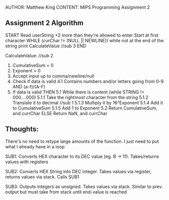 AUTHOR: Matthew King
CONTENT: MIPS Programming Assignment 2

Assignment 2 Algorithm
----------------------
START
Read userString +2 more than they're allowed to enter
Start at first character
WHILE (curChar != (NULL || NEWLINE)) while not at the end of the string
	print CalculateValue //sub 3
END


CalculateValue: //sub 2
1. CumulativeSum = 0
2. Exponent = 0
3. Accept input up to comma/newline/null
4. Check if data is valid
	4.1 Contains numbers and/or letters going from 0-9 AND (a-f)/(A-F)
5. If data is valid THEN
	5.1 While there is content (while STRING != 000....000)
		5.1.1 Take the rightmost character from the string
		5.1.2 Translate it to decimal //sub 1
		5.1.3 Multiply it by 16^Exponent
		5.1.4 Add it to CumulativeSum
		5.1.5 Add 1 to Exponent
	5.2 Return CumulativeSum, and currChar
ELSE
	Return NaN, and currChar

Thoughts:
---------
There's no need to retype large amounts of the function. I just need to put what I already have in a loop

SUB1: Converts HEX character to its DEC value (eg. B -> 11). Takes/returns values with registers

SUB2: Converts HEX String into DEC integer. Takes values via register, returns values via stack. Calls SUB1

SUB3: Outputs integers as unsigned. Takes values via stack. Similar to prev. output but must take from stack until end-value is reached

